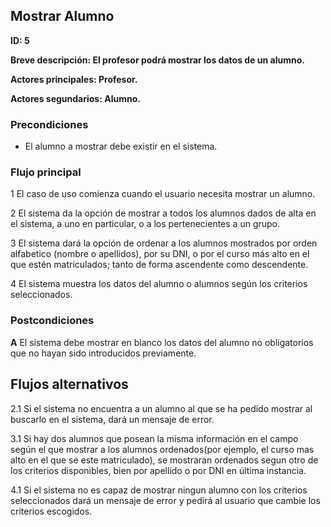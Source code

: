 ## Mostrar Alumno

**ID: 5**

**Breve descripción: El profesor podrá mostrar los datos de un alumno.** 

**Actores principales: Profesor.**

**Actores segundarios: Alumno.**

### Precondiciones

* El alumno a mostrar debe existir en el sistema.

### Flujo principal

1 El caso de uso comienza cuando el usuario necesita mostrar un alumno.

2 El sistema da la opción de mostrar a todos los alumnos dados de alta en el sistema, a uno en particular, o a los pertenecientes a un grupo.

3 El sistema dará la opción de ordenar a los alumnos mostrados por orden alfabetico (nombre o apellidos), por su DNI, o por el curso más alto en el que estén matriculados; tanto de forma ascendente como descendente.

4 El sistema muestra los datos del alumno o alumnos según los criterios seleccionados.

### Postcondiciones

**A** El sistema debe mostrar en blanco los datos del alumno no obligatorios que no hayan sido introducidos previamente.

## Flujos alternativos

2.1 Si el sistema no encuentra a un alumno al que se ha pedido mostrar al buscarlo en el sistema, dará un mensaje de error.

3.1 Si hay dos alumnos que posean la misma información en el campo según el que mostrar a los alumnos ordenados(por ejemplo, el curso mas alto en el que se este matriculado), se mostraran ordenados segun otro de los criterios disponibles, bien por apellido o por DNI en última instancia.

4.1 Si el sistema no es capaz de mostrar ningun alumno con los criterios seleccionados dará un mensaje de error y pedirá al usuario que cambie los criterios escogidos.
